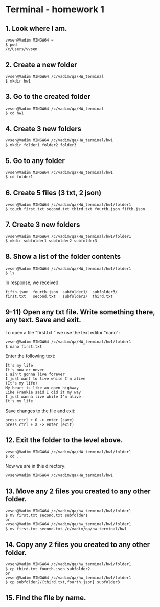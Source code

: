 # Terminal - homework 1
## 1. Look where I am.
```
vvsen@Vadim MINGW64 ~
$ pwd
/c/Users/vvsen
```
## 2. Create a new folder
```
vvsen@Vadim MINGW64 /c/vadim/qa/HW_terminal
$ mkdir hw1
```
## 3. Go to the created folder
```
vvsen@Vadim MINGW64 /c/vadim/qa/HW_terminal
$ cd hw1
```
## 4. Create 3 new folders
```
vvsen@Vadim MINGW64 /c/vadim/qa/HW_terminal/hw1
$ mkdir folder1 folder2 folder3
```
## 5. Go to any folder
```
vvsen@Vadim MINGW64 /c/vadim/qa/HW_terminal/hw1
$ cd folder1
```
## 6. Create 5 files (3 txt, 2 json)
```
vvsen@Vadim MINGW64 /c/vadim/qa/HW_terminal/hw1/folder1
$ touch first.txt second.txt third.txt fourth.json fifth.json
```
## 7. Create 3 new folders
```
vvsen@Vadim MINGW64 /c/vadim/qa/HW_terminal/hw1/folder1
$ mkdir subfolder1 subfolder2 subfolder3
```
## 8. Show a list of the folder contents
```
vvsen@Vadim MINGW64 /c/vadim/qa/HW_terminal/hw1/folder1
$ ls
```
In response, we received:
```
fifth.json  fourth.json  subfolder1/  subfolder3/
first.txt   second.txt   subfolder2/  third.txt
```
## 9-11) Open any txt file. Write something there, any text. Save and exit.
To open a file "first.txt " we use the text editor "nano":
```
vvsen@Vadim MINGW64 /c/vadim/qa/HW_terminal/hw1/folder1
$ nano first.txt
```
Enter the following text:
```
It's my life
It's now or never
I ain't gonna live forever
I just want to live while I'm alive
(It's my life)
My heart is like an open highway
Like Frankie said I did it my way
I just wanna live while I'm alive
It's my life
```
Save changes to the file and exit:
```
press ctrl + O -> enter (save)
press ctrl + X -> enter (exit)
```
## 12. Exit the folder to the level above.
```
vvsen@Vadim MINGW64 /c/vadim/qa/HW_terminal/hw1/folder1
$ cd ..
```
Now we are in this directory:
```
vvsen@Vadim MINGW64 /c/vadim/qa/HW_terminal/hw1
```
## 13. Move any 2 files you created to any other folder.
```
vvsen@Vadim MINGW64 /c/vadim/qa/hw_terminal/hw1/folder1
$ mv first.txt second.txt subfolder1
or
vvsen@Vadim MINGW64 /c/vadim/qa/hw_terminal/hw1/folder1
$ mv first.txt second.txt /c/vadim/qa/hw_terminal/hw1
```
## 14. Copy any 2 files you created to any other folder.
```
vvsen@Vadim MINGW64 /c/vadim/qa/hw_terminal/hw1/folder1
$ cp third.txt fourth.json subfolder2
or
vvsen@Vadim MINGW64 /c/vadim/qa/hw_terminal/hw1/folder1
$ cp subfolder2/{third.txt,fourth.json} subfolder3
```
## 15. Find the file by name.
```
